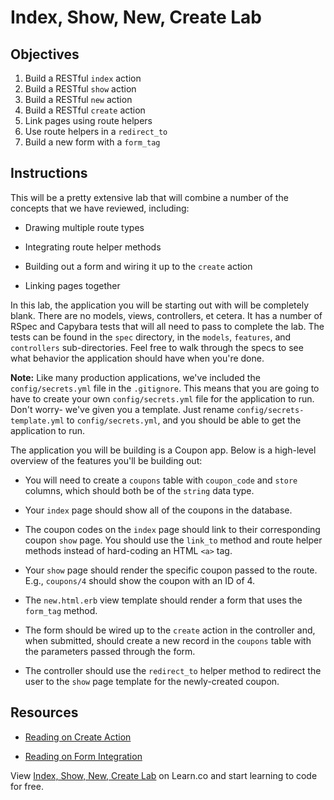# Index, Show, New, Create Lab

## Objectives

1. Build a RESTful `index` action
2. Build a RESTful `show` action
3. Build a RESTful `new` action
4. Build a RESTful `create` action
5. Link pages using route helpers
6. Use route helpers in a `redirect_to`
7. Build a new form with a `form_tag`

## Instructions

This will be a pretty extensive lab that will combine a number of the concepts that we have reviewed, including:

- Drawing multiple route types

- Integrating route helper methods

- Building out a form and wiring it up to the `create` action

- Linking pages together

In this lab, the application you will be starting out with will be completely blank. There are no models, views, controllers, et cetera. It has a number of RSpec and Capybara tests that will all need to pass to complete the lab. The tests can be found in the `spec` directory, in the `models`, `features`, and `controllers` sub-directories. Feel free to walk through the specs to see what behavior the application should have when you're done.

**Note:** Like many production applications, we've included the `config/secrets.yml` file in the `.gitignore`. This means that you are going to have to create your own `config/secrets.yml` file for the application to run. Don't worry- we've given you a template. Just rename `config/secrets-template.yml` to `config/secrets.yml`, and you should be able to get the application to run.

The application you will be building is a Coupon app. Below is a high-level overview of the features you'll be building out:

- You will need to create a `coupons` table with `coupon_code` and `store` columns, which should both be of the `string` data type.

- Your `index` page should show all of the coupons in the database.

- The coupon codes on the `index` page should link to their corresponding coupon `show` page. You should use the `link_to` method and route helper methods instead of hard-coding an HTML `<a>` tag.

- Your `show` page should render the specific coupon passed to the route. E.g., `coupons/4` should show the coupon with an ID of 4.

- The `new.html.erb` view template should render a form that uses the `form_tag` method.

- The form should be wired up to the `create` action in the controller and, when submitted, should create a new record in the `coupons` table with the parameters passed through the form.

- The controller should use the `redirect_to` helper method to redirect the user to the `show` page template for the newly-created coupon.

## Resources

- [Reading on Create Action](https://github.com/learn-co-curriculum/rails-create-action-readme)

- [Reading on Form Integration](https://github.com/learn-co-curriculum/rails-form_tag-readme)

<p data-visibility='hidden'>View <a href='https://learn.co/lessons/rails-index-show-new-create-lab' title='Index, Show, New, Create Lab'>Index, Show, New, Create Lab</a> on Learn.co and start learning to code for free.</p>
